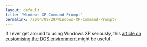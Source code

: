 ```yaml
---
layout: default
title: "Windows XP Command Prompt"
permalink: /2004/09/29/Windows-XP-Command-Prompt/
---
```


<P>If I ever get around to using Windows XP seriously, this <A class="" href="http://www.microsoft.com/windowsxp/home/using/productdoc/en/default.asp?url=/WINDOWSXP/home/using/productdoc/en/CommandPromptOptions.asp" target=_blank>article on customising the DOS environment </A>might be useful.</P>